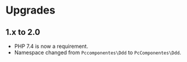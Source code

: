 # Upgrades

## 1.x to 2.0
* PHP 7.4 is now a requirement.
* Namespace changed from `Pccomponentes\Ddd` to `PcComponentes\Ddd`.
